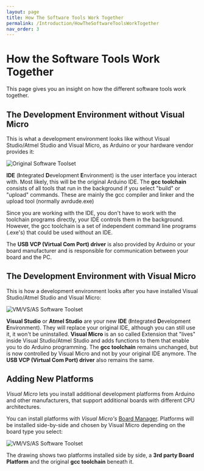 ```yaml
---
layout: page
title: How The Software Tools Work Together
permalink: /Introduction/HowTheSoftwareToolsWorkTogether
nav_order: 3
---
```


[//]: # (https://www.visualmicro.com/page/User-Guide.aspx?doc=How-The-Tools-Play-Together.html)

# How the Software Tools Work Together
This page gives you an insight on how the different software tools work together.

## The Development Environment without Visual Micro
This is what a development environment looks like without Visual Studio/Atmel Studio and Visual Micro, as Arduino or your hardware vendor provides it:

![Original Software Toolset](https://www.visualmicro.com/documentation/pics/Toolchain-1.png "Original Software Toolset")

**IDE**  (**I**ntegrated **D**evelopment **E**nvironment) is the user interface you interact with. Most likely, this will be the original Arduino IDE.
The  **gcc toolchain**  consists of all tools that run in the background if you select "build" or "upload" commands.
These are mainly the gcc compiler and linker and the upload tool (normally avrdude.exe)

Since you are working with the IDE, you don't have to work with the toolchain programs directly, your IDE controls them in the background. However, the gcc toolchain is a set of independent command line programs (.exe's) that could be used without an IDE.

The  **USB VCP (Virtual Com Port) driver**  is also provided by Arduino or your board manufacturer and is responsible for communication between your board and the PC.

## The Development Environment with Visual Micro
This is how a development environment looks after you have installed Visual Studio/Atmel Studio and Visual Micro:

![VM/VS/AS Software Toolset](https://www.visualmicro.com/documentation/pics/Toolchain-2.png "VM/VS/AS Software Toolset")

 **Visual Studio** or **Atmel Studio** are your new **IDE** (**I**ntegrated **D**evelopment **E**nvironment). They will replace your original IDE, although you can still use it, it won't be uninstalled.
**Visual Micro** is an so called Extension that "lives" inside Visual Studio/Atmel Studio and adds functions to them that enable you to do Arduino programming. The  **gcc toolchain** remains unchanged, but is now controlled by Visual Micro and not by your original IDE anymore.
The **USB VCP (Virtual Com Port) driver** also remains the same.

## Adding New Platforms
*Visual Micro* lets you install additional development platforms from Arduino and other manufacturers, that support additional boards with different CPU architectures.

You can install platforms with *Visual Micro's* [Board Manager](https://www.visualmicro.com/page/User-Guide.aspx?doc=Board-Manager.html). Platforms will be installed side-by-side and chosen by Visual Micro depending on the board type you select:

![VM/VS/AS Software Toolset](https://www.visualmicro.com/documentation/pics/Toolchain-3.png "VM/VS/AS Software Toolset")

The drawing shows two platforms installed side by side, a **3rd party Board Platform** and the original **gcc toolchain** beneath it.
